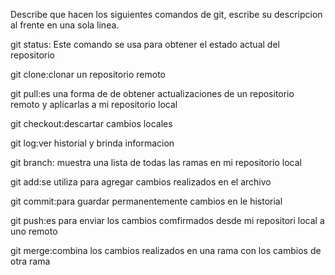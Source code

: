 Describe que hacen los siguientes comandos de git, escribe su descripcion al frente en una sola linea.

git status: Este comando se usa para obtener el estado actual del repositorio

git clone:clonar un repositorio remoto

git pull:es una forma de de obtener actualizaciones de un repositorio remoto y aplicarlas a mi repositorio local

git checkout:descartar cambios locales

git log:ver historial y brinda informacion 

git branch: muestra una lista de todas las ramas en mi repositorio local




git add:se utiliza para agregar cambios realizados en el archivo 

git commit:para guardar permanentemente cambios en le historial 

git push:es para enviar los cambios comfirmados desde mi repositori local a uno remoto

git merge:combina los cambios realizados en una rama con los cambios de otra rama
